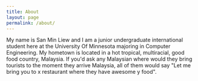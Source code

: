```yaml
---
title: About
layout: page
permalink: /about/
---
```



<p>My name is San Min Liew and I am a junior undergraduate international student here at the University Of Minnesota majoring in Computer Engineering. My hometown is located in a hot tropical, multiracial, good food country, Malaysia. If you'd ask any Malaysian where would they bring tourists to the moment they arrive Malaysia, all of them would say "Let me bring you to x restaurant where they have awesome y food".
</p>



<!--<ul>
	<li><a href="https://github.com/">Lorem Lorem</a></li>
	<li><a href="https://github.com/">Ipsum Dolor</a></li>
	<li><a href="https://github.com/">Dolor Lorem</a></li>
</ul>-->
